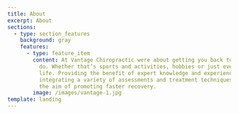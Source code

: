 ```yaml
---
title: About
excerpt: About
sections:
  - type: section_features
    background: gray
    features:
      - type: feature_item
        content: At Vantage Chiropractic were about getting you back to what you want to
          do. Whether that’s sports and activities, hobbies or just everyday
          life. Providing the benefit of expert knowledge and experience, and
          integrating a variety of assessments and treatment techniques all with
          the aim of promoting faster recovery.
        image: /images/vantage-1.jpg
template: landing
---
```

